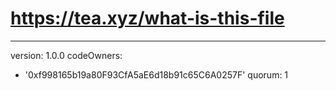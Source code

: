 # https://tea.xyz/what-is-this-file
---
version: 1.0.0
codeOwners:
  - '0xf998165b19a80F93CfA5aE6d18b91c65C6A0257F'
quorum: 1
